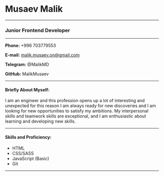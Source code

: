 # Musaev Malik

---

### Junior Frontend Developer

---

**Phone:** +996 703779553

**E-mail:** malik.musaev.on@gmail.com

**Telegram:** @MalikMD

**GitHub:** MalikMusaev

---

#### Briefly About Myself:

I am an engineer and this profession opens up a lot of interesting and unexpected for this reason I am always ready for new discoveries and I am looking for new opportunities to satisfy my ambitions.
My interpersonal skills and teamwork skills are exceptional, and I am enthusiastic about learning and developing new skills.

---

#### Skills and Proficiency:

- HTML
- CSS/SASS
- JavaScript (Basic)
- Git 

---
